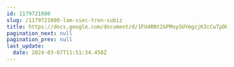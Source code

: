 ```yaml
---
id: 1179721080
slug: /1179721080-lam-viec-tren-subiz
title: https://docs.google.com/document/d/1FU4RNt2kPMoySUYmgzjK3cCwTpDKgESP98bTnCo0KUI
pagination_next: null
pagination_prev: null
last_update:
  date: 2024-03-07T11:51:34.450Z
---
```


